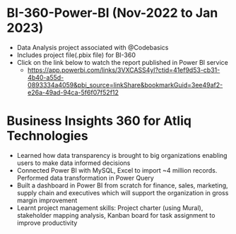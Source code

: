 # BI-360-Power-BI (Nov-2022 to Jan 2023)
- Data Analysis project associated with @Codebasics
- Includes project file(.pbix file) for BI-360 
- Click on the link below to watch the report published in Power BI service
   - https://app.powerbi.com/links/3VXCASS4yl?ctid=41ef9d53-cb31-4b40-a55d-0893334a4059&pbi_source=linkShare&bookmarkGuid=3ee49af2-e26a-49ad-94ca-5f6f07f52f12

# Business Insights 360 for Atliq Technologies
- 	Learned how data transparency is brought to big organizations enabling users to make data informed decisions 
- 	Connected Power BI with MySQL, Excel to import ~4 million records. Performed data transformation in Power Query
- 	Built a dashboard in Power BI from scratch for finance, sales, marketing, supply chain and executives which will support the organization in gross margin improvement
- 	Learnt project management skills: Project charter (using Mural), stakeholder mapping analysis, Kanban board for task assignment to improve productivity

   
